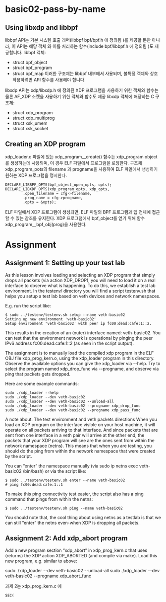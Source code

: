 # basic02-pass-by-name
## Using libxdp and libbpf
libbpf API는 기본 시스템 호출 래퍼(libbpf bpf/bpf.h 에 정의됨 )를 제공할 뿐만 아니라, 이 API는 해당 객체 와 이를 처리하는 함수(include bpf/libbpf.h 에 정의됨 )도 제공합니다.
libbpf 객체:
  - struct bpf_object
  - struct bpf_program
  - struct bpf_map
이러한 구조체는 libbpf 내부에서 사용되며, 불특정 객체와 상호 작용하려면 API 함수를 사용해야 합니다

libxdp API는 xdp/libxdp.h 에 정의된 XDP 프로그램을 사용하기 위한 객체와 함수는 물론 AF_XDP 소켓을 사용하기 위한 객체와 함수도 제공
libxdp 객체에 해당하는 C 구조체:
  - struct xdp_program
  - struct xdp_multiprog
  - struct xsk_umem
  - struct xsk_socket

## Creating an XDP program
xdp_loader.c 파일에 있는 xdp_program__create() 함수는 xdp_program object를 생성하는데 사용되며, 이 경우 ELF 파일에서 프로그램을 로딩한다.
구조체 xdp_program_pots의 filename 과 progname을 사용하여 ELF 파일에서 생성하기 원하는 XDP 프로그램을 명시한다.
```
DECLARE_LIBBPF_OPTS(bpf_object_open_opts, opts);
DECLARE_LIBXDP_OPTS(xdp_program_opts, xdp_opts,
        .open_filename = cfg->filename,
        .prog_name = cfg->progname,
        .opts = &opts);
```
ELF 파일에서 XDP 프로그램이 생성되면, ELF 파일의 BPF 프로그램과 맵 전체에 접근할 수 있는 참조를 유지한다.
XDP 프로그램에서 bpf_object를 얻기 위해 함수 xdp_program__bpf_obj(prog)을 사용한다.

# Assignment

## Assignment 1: Setting up your test lab
As this lesson involves loading and selecting an XDP program that simply drops all packets (via action XDP_DROP), you will need to load it on a real interface to observe what is happening. To do this, we establish a test lab environment. In the testenv/ directory you will find a script testenv.sh that helps you setup a test lab based on veth devices and network namespaces.

E.g. run the script like:
```
$ sudo ../testenv/testenv.sh setup --name veth-basic02
Setting up new environment 'veth-basic02'
Setup environment 'veth-basic02' with peer ip fc00:dead:cafe:1::2.
```
This results in the creation of an (outer) interface named: veth-basic02. You can test that the environment network is operational by pinging the peer IPv6 address fc00:dead:cafe:1::2 (as seen in the script output).

The assignment is to manually load the compiled xdp program in the ELF OBJ file xdp_prog_kern.o, using the xdp_loader program in this directory. Observe the available options you can give the xdp_loader via --help. Try to select the program named xdp_drop_func via --progname, and observe via ping that packets gets dropped.

Here are some example commands:
```
sudo ./xdp_loader --help
sudo ./xdp_loader --dev veth-basic02
sudo ./xdp_loader --dev veth-basic02 --unload-all
sudo ./xdp_loader --dev veth-basic02 --progname xdp_drop_func
sudo ./xdp_loader --dev veth-basic02 --progname xdp_pass_func
```
A note about: The test environment and veth packets directions
When you load an XDP program on the interface visible on your host machine, it will operate on all packets arriving to that interface. And since packets that are sent from one interface in a veth pair will arrive at the other end, the packets that your XDP program will see are the ones sent from within the network namespace (netns). This means that when you are testing, you should do the ping from within the network namespace that were created by the script.

You can “enter” the namespace manually (via sudo ip netns exec veth-basic02
  /bin/bash) or via the script like:
```
$ sudo ../testenv/testenv.sh enter --name veth-basic02
# ping fc00:dead:cafe:1::1
```
To make this ping connectivity test easier, the script also has a ping command that pings from within the netns:
```
$ sudo ../testenv/testenv.sh ping --name veth-basic02
```
You should note that, the cool thing about using netns as a testlab is that we can still “enter” the netns even-when XDP is dropping all packets.

## Assignment 2: Add xdp_abort program
Add a new program section “xdp_abort” in xdp_prog_kern.c that uses (returns) the XDP action XDP_ABORTED (and compile via make). 
Load this new program, e.g. similar to above:

sudo ./xdp_loader --dev veth-basic02 --unload-all
sudo ./xdp_loader --dev veth-basic02 --progname xdp_abort_func

과제 2는 xdp_prog_kern.c 에 
```
SEC(

